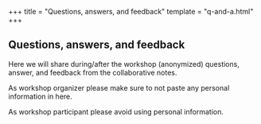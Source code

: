 +++
title = "Questions, answers, and feedback"
template = "q-and-a.html"
+++

## Questions, answers, and feedback

Here we will share during/after the workshop (anonymized) questions, answer,
and feedback from the collaborative notes.

As workshop organizer please make sure to not paste any personal information in
here.

As workshop participant please avoid using personal information.
